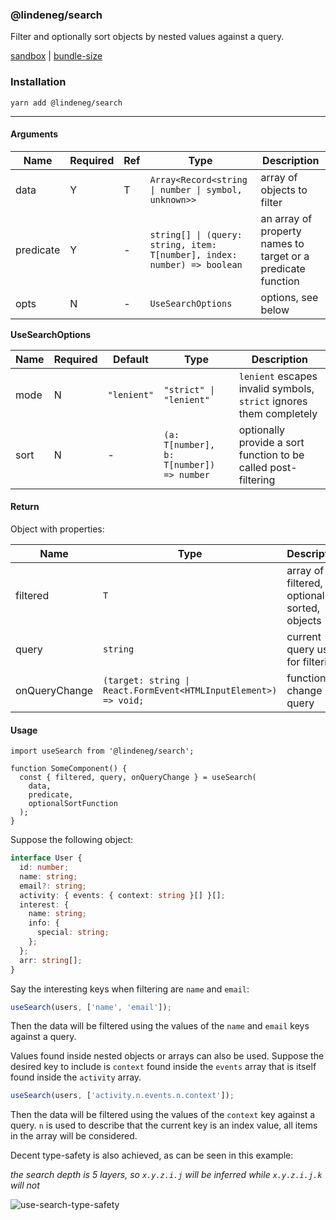 ### @lindeneg/search

Filter and optionally sort objects by nested values against a query.

[sandbox](https://codesandbox.io/s/lindeneg-search-5ccji?file=/src/App.tsx) | [bundle-size](https://bundlephobia.com/package/@lindeneg/search)

### Installation

`yarn add @lindeneg/search`

---

#### Arguments

| Name      | Required | Ref | Type                                                                     | Description                                                  |
| --------- | -------- | --- | ------------------------------------------------------------------------ | ------------------------------------------------------------ |
| data      | Y        | T   | `Array<Record<string \| number \| symbol, unknown>>`                     | array of objects to filter                                   |
| predicate | Y        | -   | `string[] \| (query: string, item: T[number], index: number) => boolean` | an array of property names to target or a predicate function |
| opts      | N        | -   | `UseSearchOptions`                                                       | options, see below                                           |

**UseSearchOptions**

| Name | Required | Default     | Type                                     | Description                                                         |
| ---- | -------- | ----------- | ---------------------------------------- | ------------------------------------------------------------------- |
| mode | N        | `"lenient"` | `"strict" \| "lenient"`                  | `lenient` escapes invalid symbols, `strict` ignores them completely |
| sort | N        | -           | `(a: T[number], b: T[number]) => number` | optionally provide a sort function to be called post-filtering      |

#### Return

Object with properties:

| Name          | Type                                                             | Description                                   |
| ------------- | ---------------------------------------------------------------- | --------------------------------------------- |
| filtered      | `T`                                                              | array of filtered, optionally sorted, objects |
| query         | `string`                                                         | current query used for filtering              |
| onQueryChange | `(target: string \| React.FormEvent<HTMLInputElement>) => void;` | function to change query                      |

#### Usage

```tsx
import useSearch from '@lindeneg/search';

function SomeComponent() {
  const { filtered, query, onQueryChange } = useSearch(
    data,
    predicate,
    optionalSortFunction
  );
}
```

Suppose the following object:

```ts
interface User {
  id: number;
  name: string;
  email?: string;
  activity: { events: { context: string }[] }[];
  interest: {
    name: string;
    info: {
      special: string;
    };
  };
  arr: string[];
}
```

Say the interesting keys when filtering are `name` and `email`:

```ts
useSearch(users, ['name', 'email']);
```

Then the data will be filtered using the values of the `name` and `email` keys against a query.

Values found inside nested objects or arrays can also be used. Suppose the desired key to include is `context` found inside the `events` array that is itself found inside the `activity` array.

```ts
useSearch(users, ['activity.n.events.n.context']);
```

Then the data will be filtered using the values of the `context` key against a query. `n` is used to describe that the current key is an index value, all items in the array will be considered.

Decent type-safety is also achieved, as can be seen in this example:

_the search depth is 5 layers, so `x.y.z.i.j` will be inferred while `x.y.z.i.j.k` will not_

![use-search-type-safety](https://raw.githubusercontent.com/Lindeneg/lindeneg-npm-packages/master/assets/useSearch.png)
